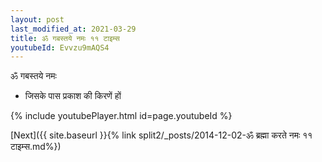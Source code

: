 ```yaml
---
layout: post
last_modified_at: 2021-03-29
title: ॐ गबस्तये नमः ११ टाइम्स
youtubeId: Evvzu9mAQS4
---
```

 
 
 ॐ गबस्तये नमः  
 
 -  जिसके पास प्रकाश की किरणें हों 
 
  
 
  
 
 
 
 
 
 


{% include youtubePlayer.html id=page.youtubeId %}
 
[Next]({{ site.baseurl }}{% link  split2/_posts/2014-12-02-ॐ ब्रह्मा करते नमः ११ टाइम्स.md%})
 
